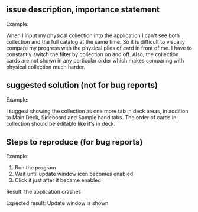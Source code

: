 issue description, importance statement
---------------------------------------

Example:

When I input my physical collection into the application I can't see both collection and the full 
catalog at the same time. So it is difficult to visually compare my progress with the physical 
piles of card in front of me. I have to constantly switch the filter by collection on and off. 
Also, the collection cards are not shown in any particular order which makes comparing with 
physical collection much harder.

suggested solution (not for bug reports)
----------------------------------------

Example:

I suggest showing the collection as one more tab in deck areas, in addition to Main Deck, Sideboard 
and Sample hand tabs. The order of cards in collection should be editable like it's in deck.

Steps to reproduce (for bug reports)
------------------------------------

Example:

1. Run the program
2. Wait until update window icon becomes enabled
3. Click it just after it became enabled

Result: the application crashes

Expected result: Update window is shown